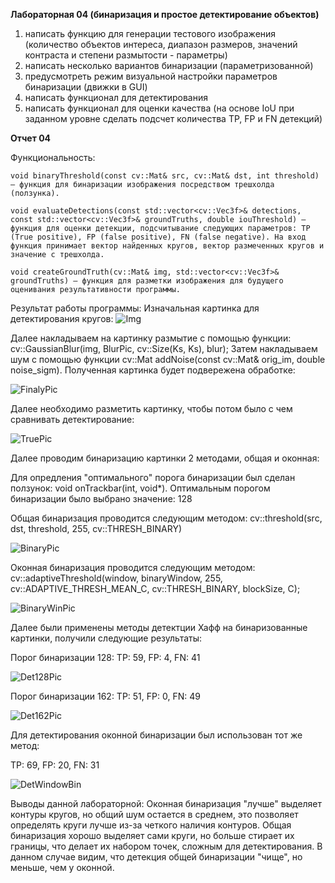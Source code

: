 **Лабораторная 04 (бинаризация и простое детектирование объектов)**
1.	написать функцию для генерации тестового изображения (количество объектов интереса, диапазон размеров, значений контраста и степени размытости - параметры)
2.	написать несколько вариантов бинаризации (параметризованной)
3.	предусмотреть режим визуальной настройки параметров бинаризации (движки в GUI)
4.	написать функционал для детектирования
5.	написать функционал для оценки качества (на основе IoU при заданном уровне сделать подсчет количества TP, FP и FN детекций)


**Отчет 04**
	 
Функциональность:

	void binaryThreshold(const cv::Mat& src, cv::Mat& dst, int threshold) – функция для бинаризации изображения посредством трешхолда (ползунка).
 
	void evaluateDetections(const std::vector<cv::Vec3f>& detections, const std::vector<cv::Vec3f>& groundTruths, double iouThreshold) – функция для оценки детекции, подсчитывание следующих параметров: TP (True positive), FP (false positive), FN (false negative). На вход функция принимает вектор найденных кругов, вектор размеченных кругов и значение с трешхолда.
 
	void createGroundTruth(cv::Mat& img, std::vector<cv::Vec3f>& groundTruths) – функция для разметки изображения для будущего оценивания результативности программы.

Результат работы программы: 
	Изначальная картинка для детектирования кругов:
 ![Img](/prj.lab/lab04/img.png)

Далее накладываем на картинку размытие с помощью функции: cv::GaussianBlur(img, BlurPic, cv::Size(Ks, Ks), blur);
Затем накладываем шум с помощью функции cv::Mat addNoise(const cv::Mat& orig_im, double noise_sigm). Полученная картинка будет подвережена обработке:

 ![FinalyPic](/prj.lab/lab04/ReallyPic.png)
 
Далее необходимо разметить картинку, чтобы потом было с чем сравнивать детектирование:

![TruePic](/prj.lab/lab04/TruePic.png)

Далее проводим бинаризацию картинки 2 методами, общая и оконная:

Для опредления "оптимального" порога бинаризации был сделан ползунок: void onTrackbar(int, void*). Оптимальным порогом бинаризации было выбрано значение: 128

Общая бинаризация проводится следующим методом: cv::threshold(src, dst, threshold, 255, cv::THRESH_BINARY)

![BinaryPic](/prj.lab/lab04/binaryPic.png)

Оконная бинаризация проводится следующим методом: cv::adaptiveThreshold(window, binaryWindow, 255, cv::ADAPTIVE_THRESH_MEAN_C, cv::THRESH_BINARY, blockSize, C);

![BinaryWinPic](/prj.lab/lab04/binaryWindow.png)

Далее были применены методы детектции Хафф на бинаризованные картинки, получили следующие результаты:

Порог бинаризации 128: TP: 59, FP: 4, FN: 41

![Det128Pic](/prj.lab/lab04/Bin128.png)

Порог бинаризации 162: TP: 51, FP: 0, FN: 49

 ![Det162Pic](/prj.lab/lab04/Bin162.png)

Для детектирования оконной бинаризации был использован тот же метод:

TP: 69, FP: 20, FN: 31

![DetWindowBin](/prj.lab/lab04/WindowDetection.png)


Выводы данной лабораторной:
Оконная бинаризация "лучше" выделяет контуры кругов, но общий шум остается в среднем, это позволяет определять круги лучше из-за четкого наличия контуров. Общая бинаризация хорошо выделяет сами круги, но больше стирает их границы, что делает их набором точек, сложным для детектирования. В данном случае видим, что детекция общей бинаризации "чище", но меньше, чем у оконной.

